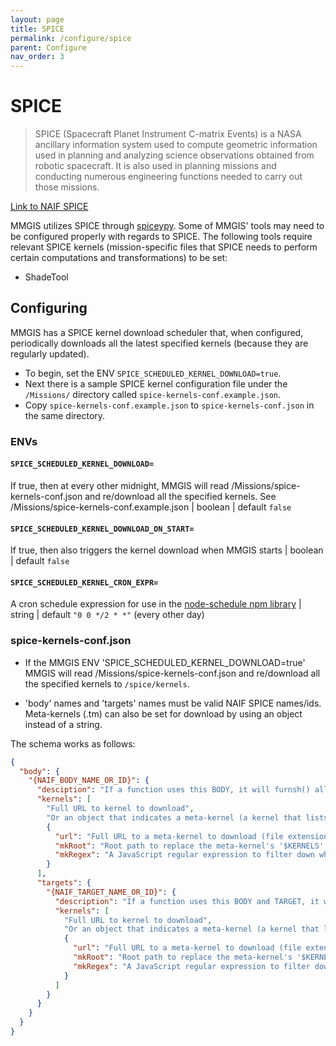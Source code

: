 ```yaml
---
layout: page
title: SPICE
permalink: /configure/spice
parent: Configure
nav_order: 3
---
```


# SPICE

> SPICE (Spacecraft Planet Instrument C-matrix Events) is a NASA ancillary information system used to compute geometric information used in planning and analyzing science observations obtained from robotic spacecraft. It is also used in planning missions and conducting numerous engineering functions needed to carry out those missions.

[Link to NAIF SPICE](https://naif.jpl.nasa.gov/naif/)

MMGIS utilizes SPICE through [spiceypy](https://github.com/AndrewAnnex/SpiceyPy). Some of MMGIS' tools may need to be configured properly with regards to SPICE. The following tools require relevant SPICE kernels (mission-specific files that SPICE needs to perform certain computations and transformations) to be set:

- ShadeTool

## Configuring

MMGIS has a SPICE kernel download scheduler that, when configured, periodically downloads all the latest specified kernels (because they are regularly updated).

- To begin, set the ENV `SPICE_SCHEDULED_KERNEL_DOWNLOAD=true`.
- Next there is a sample SPICE kernel configuration file under the `/Missions/` directory called `spice-kernels-conf.example.json`.
- Copy `spice-kernels-conf.example.json` to `spice-kernels-conf.json` in the same directory.

### ENVs

#### `SPICE_SCHEDULED_KERNEL_DOWNLOAD=`

If true, then at every other midnight, MMGIS will read /Missions/spice-kernels-conf.json and re/download all the specified kernels. See /Missions/spice-kernels-conf.example.json | boolean | default `false`

#### `SPICE_SCHEDULED_KERNEL_DOWNLOAD_ON_START=`

If true, then also triggers the kernel download when MMGIS starts | boolean | default `false`

#### `SPICE_SCHEDULED_KERNEL_CRON_EXPR=`

A cron schedule expression for use in the [node-schedule npm library](https://www.npmjs.com/package/node-schedule) | string | default `"0 0 */2 * *"` (every other day)

### spice-kernels-conf.json

- If the MMGIS ENV 'SPICE_SCHEDULED_KERNEL_DOWNLOAD=true' MMGIS will read /Missions/spice-kernels-conf.json and re/download all the specified kernels to `/spice/kernels`.

- 'body' names and 'targets' names must be valid NAIF SPICE names/ids. Meta-kernels (.tm) can also be set for download by using an object instead of a string.

The schema works as follows:

```json
{
  "body": {
    "{NAIF_BODY_NAME_OR_ID}": {
      "desciption": "If a function uses this BODY, it will furnsh() all these direct kernels.",
      "kernels": [
        "Full URL to kernel to download",
        "Or an object that indicates a meta-kernel (a kernel that lists out other kernels to download):",
        {
          "url": "Full URL to a meta-kernel to download (file extension .tm)",
          "mkRoot": "Root path to replace the meta-kernel's '$KERNELS' prefixes with.",
          "mkRegex": "A JavaScript regular expression to filter down which meta-kernel kernels to download. For instance '.*/spk/.*.bsp'"
        }
      ],
      "targets": {
        "{NAIF_TARGET_NAME_OR_ID}": {
          "description": "If a function uses this BODY and TARGET, it will also furnsh() all these kernels.",
          "kernels": [
            "Full URL to kernel to download",
            "Or an object that indicates a meta-kernel (a kernel that lists out other kernels to download):",
            {
              "url": "Full URL to a meta-kernel to download (file extension .tm)",
              "mkRoot": "Root path to replace the meta-kernel's '$KERNELS' prefixes with.",
              "mkRegex": "A JavaScript regular expression to filter down which meta-kernel kernels to download. For instance '.*/spk/.*.bsp'"
            }
          ]
        }
      }
    }
  }
}
```
